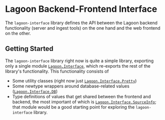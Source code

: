 # Lagoon Backend-Frontend Interface

The `lagoon-interface` library defines the API between the Lagoon backend
functionality (server and ingest tools) on the one hand and the web frontend
on the other.

## Getting Started

The `lagoon-interface` library right now is quite a simple library, exporting
only a single module
[`Lagoon.Interface`](src/Pfizer/Lagoon/Interface.hs), which
re-exports the rest of the library's functionality. This functionality consists of

* Some utility classes (right now just [`Lagoon.Interface.Pretty`](src/Pfizer/Lagoon/Interface/Pretty.hs))
* Some newtype wrappers around database-related values ([`Lagoon.Interface.DB`](src/Pfizer/Lagoon/Interface/DB.hs))
* Type definitions of values that get shared between the frontend and backend,
  the most important of which is [`Lagoon.Interface.SourceInfo`](src/Pfizer/Lagoon/Interface/SourceInfo.hs); that module would be a good starting point for exploring the `lagoon-interface` library.
